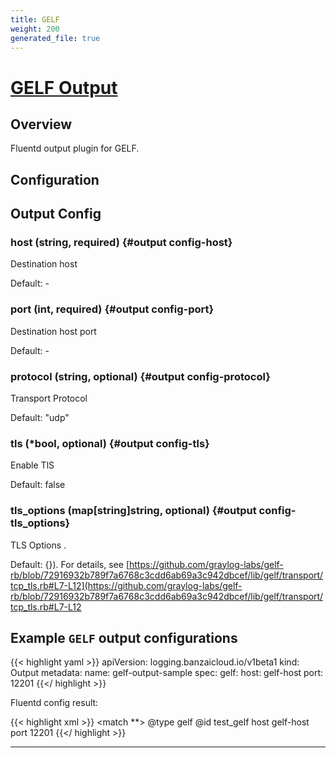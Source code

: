 ```yaml
---
title: GELF
weight: 200
generated_file: true
---
```


# [GELF Output](https://github.com/hotschedules/fluent-plugin-gelf-hs)
## Overview
 Fluentd output plugin for GELF.

## Configuration
## Output Config

### host (string, required) {#output config-host}

Destination host 

Default: -

### port (int, required) {#output config-port}

Destination host port 

Default: -

### protocol (string, optional) {#output config-protocol}

Transport Protocol

Default: "udp"

### tls (*bool, optional) {#output config-tls}

Enable TlS

Default: false

### tls_options (map[string]string, optional) {#output config-tls_options}

TLS Options .

Default: {}). For details, see [https://github.com/graylog-labs/gelf-rb/blob/72916932b789f7a6768c3cdd6ab69a3c942dbcef/lib/gelf/transport/tcp_tls.rb#L7-L12](https://github.com/graylog-labs/gelf-rb/blob/72916932b789f7a6768c3cdd6ab69a3c942dbcef/lib/gelf/transport/tcp_tls.rb#L7-L12


 ## Example `GELF` output configurations


{{< highlight yaml >}}
apiVersion: logging.banzaicloud.io/v1beta1
kind: Output
metadata:
  name: gelf-output-sample
spec:
  gelf:
    host: gelf-host
    port: 12201
{{</ highlight >}}

Fluentd config result:

{{< highlight xml >}}
<match **>
	@type gelf
	@id test_gelf
	host gelf-host
	port 12201
</match>
{{</ highlight >}}


---
